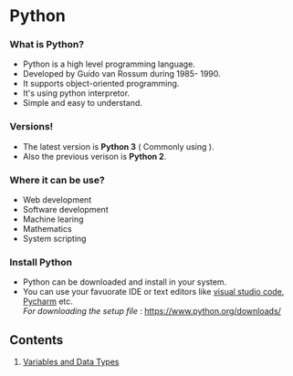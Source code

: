# Python

### What is Python? ###
* Python is a high level programming language.
* Developed by Guido van Rossum during 1985- 1990.
* It supports object-oriented programming.
* It's using python interpretor.
* Simple and easy to understand.

### Versions! ###
* The latest version is **Python 3** ( Commonly using ).
* Also the previous verison is **Python 2**. 

### Where it can be use? ###
* Web development
* Software development
* Machine learing
* Mathematics
* System scripting

### Install Python ###
* Python can be downloaded and install in your system.
* You can use your favuorate IDE or text editors like [visual studio code](https://code.visualstudio.com/), [Pycharm](https://www.jetbrains.com/pycharm/ "Pycharm") etc.  
_For downloading the setup file_ : https://www.python.org/downloads/  


## Contents ##
1. [Variables and Data Types](https://github.com/subithou/Python/blob/main/variables_dataType.md)



